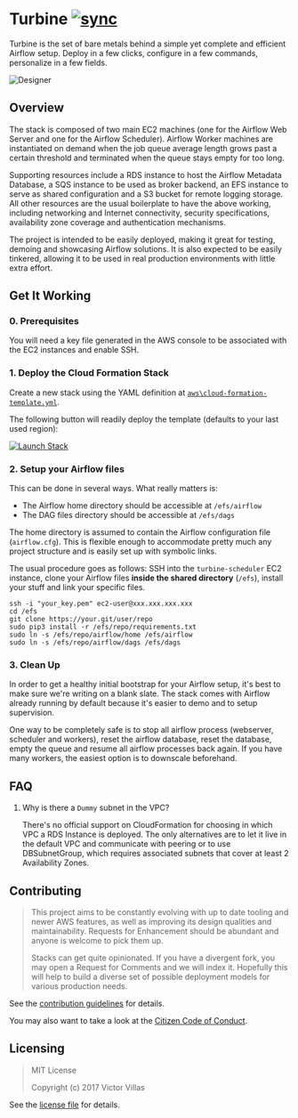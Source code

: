 # Turbine [![sync]][ci]

[sync]:
https://img.shields.io/badge/CFN-deploy-green.svg?style=flat-square&logo=amazon
[ci]: #get-it-working

Turbine is the set of bare metals behind a simple yet complete and efficient
Airflow setup. Deploy in a few clicks, configure in a few commands, personalize
in a few fields.

![Designer](https://raw.githubusercontent.com/villasv/turbine/master/aws/cloud-formation-designer.png)

## Overview

The stack is composed of two main EC2 machines (one for the Airflow Web Server and one for the Airflow Scheduler). Airflow Worker machines are instantiated on demand when the job queue average length grows past a certain threshold and terminated when the queue stays empty for too long.

Supporting resources include a RDS instance to host the Airflow Metadata Database, a SQS instance to be used as broker backend, an EFS instance to serve as shared configuration and a S3 bucket for remote logging storage. All other resources are the usual boilerplate to have the above working, including networking and Internet connectivity, security specifications, availability zone coverage and authentication mechanisms.

The project is intended to be easily deployed, making it great for testing, demoing and showcasing Airflow solutions. It is also expected to be easily tinkered, allowing it to be used in real production environments with little extra effort.

## Get It Working

### 0. Prerequisites

You will need a key file generated in the AWS console to be associated with the EC2 instances and enable SSH.

### 1. Deploy the Cloud Formation Stack

Create a new stack using the YAML definition at [`aws\cloud-formation-template.yml`](https://raw.githubusercontent.com/villasv/turbine/master/aws/cloud-formation-template.yml).
    
The following button will readily deploy the template (defaults to your last used region):
    
[![Launch Stack](https://s3.amazonaws.com/cloudformation-examples/cloudformation-launch-stack.png)](https://console.aws.amazon.com/cloudformation/home#/stacks/new?templateURL=https://s3.amazonaws.com/villasv/turbine/aws/cloud-formation-template.yml)

### 2. Setup your Airflow files

This can be done in several ways. What really matters is:

- The Airflow home directory should be accessible at `/efs/airflow`
- The DAG files directory should be accessible at `/efs/dags`

The home directory is assumed to contain the Airflow configuration file (`airflow.cfg`). This is flexible enough to accommodate pretty much any project structure and is easily set up with symbolic links.

The usual procedure goes as follows: SSH into the `turbine-scheduler` EC2 instance, clone your Airflow files **inside the shared directory** (`/efs`), install your stuff and link your specific files.

```
ssh -i "your_key.pem" ec2-user@xxx.xxx.xxx.xxx
cd /efs
git clone https://your.git/user/repo
sudo pip3 install -r /efs/repo/requirements.txt
sudo ln -s /efs/repo/airflow/home /efs/airflow
sudo ln -s /efs/repo/airflow/dags /efs/dags
```

### 3. Clean Up

In order to get a healthy initial bootstrap for your Airflow setup, it's best to make sure we're writing on a blank slate. The stack comes with Airflow already running by default because it's easier to demo and to setup supervision.

One way to be completely safe is to stop all airflow process (webserver, scheduler and workers), reset the airflow database, reset the database, empty the queue and resume all airflow processes back again. If you have many workers, the easiest option is to downscale beforehand.

## FAQ

1. Why is there a `Dummy` subnet in the VPC?

    There's no official support on CloudFormation for choosing in which VPC a RDS Instance is deployed. The only alternatives are to let it live in the default VPC and communicate with peering or to use DBSubnetGroup, which requires associated subnets that cover at least 2 Availability Zones.

## Contributing

> This project aims to be constantly evolving with up to date tooling and newer AWS features, as well as improving its design qualities and maintainability. Requests for Enhancement should be abundant and anyone is welcome to pick them up.
>
> Stacks can get quite opinionated. If you have a divergent fork, you may open a Request for Comments and we will index it. Hopefully this will help to build a diverse set of possible deployment models for various production needs.

See the [contribution guidelines](/CONTRIBUTING.md) for details.

You may also want to take a look at the [Citizen Code of Conduct](/CODE_OF_CONDUCT.md).

## Licensing

> MIT License
>
> Copyright (c) 2017 Victor Villas

See the [license file](/LICENSE) for details.
